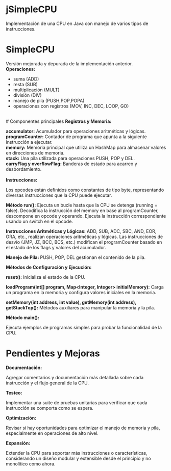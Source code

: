 # jSimpleCPU
Implementación de una CPU en Java con manejo de varios tipos de instrucciones.
# SimpleCPU
Versión mejorada y depurada de la implementación anterior.
<br><b>Operaciones:</b>
* suma (ADD)
* resta (SUB)
* multiplicación (MULT)
* división (DIV)
* manejo de pila (PUSH,POP,POPA)
* operaciones con registros (MOV, INC, DEC, LOOP, GO)
  
</br>
# Componentes principales
<b>Registros y Memoria:</b>

<b>accumulator:</b> Acumulador para operaciones aritméticas y lógicas.<br>
<b>programCounter:</b> Contador de programa que apunta a la siguiente instrucción a ejecutar.<br>
<b>memory:</b> Memoria principal que utiliza un HashMap para almacenar valores en direcciones de memoria.<br>
<b>stack:</b> Una pila utilizada para operaciones PUSH, POP y DEL.<br>
<b>carryFlag y overflowFlag:</b> Banderas de estado para acarreo y desbordamiento.<br>
<br>
<b>Instrucciones:</b>

Los opcodes están definidos como constantes de tipo byte, representando diversas instrucciones que la CPU puede ejecutar.

<b>Método run():</b>
Ejecuta un bucle hasta que la CPU se detenga (running = false).
Decodifica la instrucción del memory en base al programCounter, descompone en opcode y operando.
Ejecuta la instrucción correspondiente usando un switch en el opcode.

<b>Instrucciones Aritméticas y Lógicas:</b>
ADD, SUB, ADC, SBC, AND, EOR, ORA, etc., realizan operaciones aritméticas y lógicas.
Las instrucciones de desvío (JMP, JZ, BCC, BCS, etc.) modifican el programCounter basado en el estado de los flags y valores del acumulador.

<b>Manejo de Pila: </b>PUSH, POP, DEL gestionan el contenido de la pila.

<b>Métodos de Configuración y Ejecución:</b>

<b>reset():</b> Inicializa el estado de la CPU.

<b>loadProgram(int[] program, Map<Integer, Integer> initialMemory):</b> Carga un programa en la memoria y configura valores iniciales en la memoria.

<b>setMemory(int address, int value), getMemory(int address), getStackTop():</b> Métodos auxiliares para manipular la memoria y la pila.

<b>Método main():</b>

Ejecuta ejemplos de programas simples para probar la funcionalidad de la CPU.

# Pendientes y Mejoras
<b>Documentación:</b>

Agregar comentarios y documentación más detallada sobre cada instrucción y el flujo general de la CPU.

<b>Testeo:</b>

Implementar una suite de pruebas unitarias para verificar que cada instrucción se comporta como se espera.

<b>Optimización:</b>

Revisar si hay oportunidades para optimizar el manejo de memoria y pila, especialmente en operaciones de alto nivel.

<b>Expansión:</b>

Extender la CPU para soportar más instrucciones o características, considerando un diseño modular y extensible desde el principio y no monolítico como ahora.
